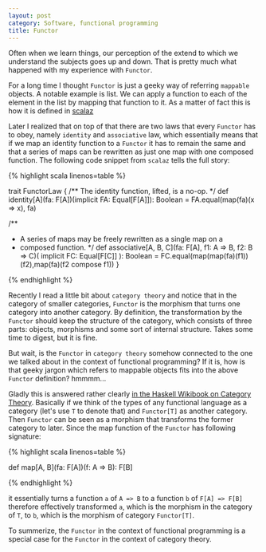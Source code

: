 ```yaml
---
layout: post
category: Software, functional programming
title: Functor
---
```


Often when we learn things, our perception of the extend to which we
understand the subjects goes up and down. That is pretty much what
happened with my experience with `Functor`.

For a long time I thought `Functor` is just a geeky way of referring
`mappable` objects. A notable example is list. We can apply a function
to each of the element in the list by mapping that function to it. As
a matter of fact this is how it is defined in
[scalaz](https://github.com/scalaz/scalaz/blob/series/7.1.x/core/src/main/scala/scalaz/Functor.scala#L20)

Later I realized that on top of that there are two laws that every
`Functor` has to obey, namely `identity` and `associative` law, which
essentially means that if we map an identity function to a `Functor`
it has to remain the same and that a series of maps can be rewritten
as just one map with one composed function. The following code snippet
from `scalaz` tells the full story:

{% highlight scala linenos=table %}

trait FunctorLaw {
  /** The identity function, lifted, is a no-op. */
  def identity[A](fa: F[A])(implicit FA: Equal[F[A]]): Boolean =
    FA.equal(map(fa)(x => x), fa)

  /**
   * A series of maps may be freely rewritten as a single map on a
   * composed function.
   */
  def associative[A, B, C](fa: F[A], f1: A => B, f2: B => C)(
    implicit FC: Equal[F[C]]
  ): Boolean =
     FC.equal(map(map(fa)(f1))(f2),map(fa)(f2 compose f1))
}

{% endhighlight %}

Recently I read a little bit about `category theory` and notice that
in the category of smaller categories, `Functor` is the morphism that
turns one category into another category. By definition, the
transformation by the `Functor` should keep the structure of the
category, which consists of three parts: objects, morphisms and some
sort of internal structure. Takes some time to digest, but it is
fine.

But wait, is the `Functor` in `category theory` somehow connected to
the one we talked about in the context of functional programming? If
it is, how is that geeky jargon which refers to mappable objects fits
into the above `Functor` definition? hmmmm...

Gladly this is answered rather clearly
[in the Haskell Wikibook on Category
Theory](https://en.wikibooks.org/wiki/Haskell/Category_theory#Functors_on_Hask).
Basically if we think of the types of any functional language as a
category (let's use `T` to denote that) and `Functor[T]` as another
category. Then `Functor` can be seen as a morphism that transforms the
former category to later. Since the map function of the `Functor` has
following signature:

{% highlight scala linenos=table %}

def map[A, B](fa: F[A])(f: A => B): F[B]

{% endhighlight %}

it essentially turns a function `a` of `A => B` to a function `b` of `F[A] =>
F[B]` therefore effectively transformed `a`, which is the morphism in
the category of `T`, to `b`, which is the morphism of category
`Functor[T]`.

To summerize, the `Functor` in the context of functional programming
is a special case for the `Functor` in the context of category theory.
